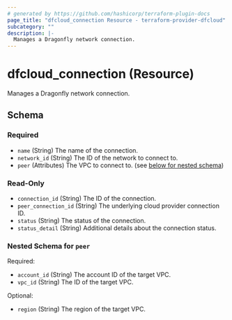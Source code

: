 ```yaml
---
# generated by https://github.com/hashicorp/terraform-plugin-docs
page_title: "dfcloud_connection Resource - terraform-provider-dfcloud"
subcategory: ""
description: |-
  Manages a Dragonfly network connection.
---
```


# dfcloud_connection (Resource)

Manages a Dragonfly network connection.



<!-- schema generated by tfplugindocs -->
## Schema

### Required

- `name` (String) The name of the connection.
- `network_id` (String) The ID of the network to connect to.
- `peer` (Attributes) The VPC to connect to. (see [below for nested schema](#nestedatt--peer))

### Read-Only

- `connection_id` (String) The ID of the connection.
- `peer_connection_id` (String) The underlying cloud provider connection ID.
- `status` (String) The status of the connection.
- `status_detail` (String) Additional details about the connection status.

<a id="nestedatt--peer"></a>
### Nested Schema for `peer`

Required:

- `account_id` (String) The account ID of the target VPC.
- `vpc_id` (String) The ID of the target VPC.

Optional:

- `region` (String) The region of the target VPC.
